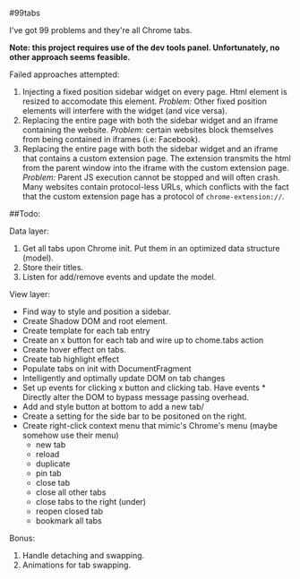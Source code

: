 #99tabs

I've got 99 problems and they're all Chrome tabs.

**Note: this project requires use of the dev tools panel. Unfortunately, no other approach seems feasible.**

Failed approaches attempted:

1. Injecting a fixed position sidebar widget on every page. Html element is resized to accomodate this element. *Problem:* Other fixed position elements will interfere with the widget (and vice versa).
2. Replacing the entire page with both the sidebar widget and an iframe containing the website. *Problem:* certain websites block themselves from being contained in iframes (i.e: Facebook).
3. Replacing the entire page with both the sidebar widget and an iframe that contains a custom extension page. The extension transmits the html from the parent window into the iframe with the custom extension page. *Problem:* Parent JS execution cannot be stopped and will often crash. Many websites contain protocol-less URLs, which conflicts with the fact that the custom extension page has a protocol of `chrome-extension://`.

##Todo:

Data layer:  

1. Get all tabs upon Chrome init. Put them in an optimized data structure (model).
2. Store their titles.
3. Listen for add/remove events and update the model.

View layer:  

* Find way to style and position a sidebar.
* Create Shadow DOM and root element.
* Create template for each tab entry
* Create an x button for each tab and wire up to chome.tabs action
* Create hover effect on tabs.
* Create tab highlight effect
* Populate tabs on init with DocumentFragment
* Intelligently and optimally update DOM on tab changes
* Set up events for clicking x button and clicking tab. Have events * Directly alter the DOM to bypass message passing overhead.
* Add and style button at bottom to add a new tab/
* Create a setting for the side bar to be positoned on the right.
* Create right-click context menu that mimic's Chrome's menu (maybe somehow use their menu)
    * new tab
    * reload
    * duplicate 
    * pin tab
    * close tab
    * close all other tabs
    * close tabs to the right (under)
    * reopen closed tab
    * bookmark all tabs

Bonus:  

1. Handle detaching and swapping.
2. Animations for tab swapping.